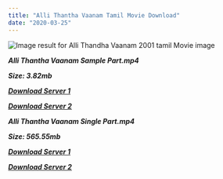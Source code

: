 ```yaml
---
title: "Alli Thantha Vaanam Tamil Movie Download"
date: "2020-03-25"
---
```


![Image result for Alli Thandha Vaanam 2001 tamil Movie image](https://alchetron.com/cdn/alli-thandha-vaanam-f96dafe9-1f14-4752-a752-9b413d5539a-resize-750.jpg)

**_Alli Thantha Vaanam Sample Part.mp4_**

**_Size: 3.82mb_**

**_[Download Server 1](http://b8.wetransfer.vip/files/{1299f9f5e3b2d69cf2543eed9032a99b1b0ad17e14bffebc066fcf7d2dcb313c}20Actor{1299f9f5e3b2d69cf2543eed9032a99b1b0ad17e14bffebc066fcf7d2dcb313c}20Hits{1299f9f5e3b2d69cf2543eed9032a99b1b0ad17e14bffebc066fcf7d2dcb313c}20Collection/Prabhu{1299f9f5e3b2d69cf2543eed9032a99b1b0ad17e14bffebc066fcf7d2dcb313c}20Deva{1299f9f5e3b2d69cf2543eed9032a99b1b0ad17e14bffebc066fcf7d2dcb313c}20Movies{1299f9f5e3b2d69cf2543eed9032a99b1b0ad17e14bffebc066fcf7d2dcb313c}20Collections/Alli{1299f9f5e3b2d69cf2543eed9032a99b1b0ad17e14bffebc066fcf7d2dcb313c}20Thantha{1299f9f5e3b2d69cf2543eed9032a99b1b0ad17e14bffebc066fcf7d2dcb313c}20Vaanam{1299f9f5e3b2d69cf2543eed9032a99b1b0ad17e14bffebc066fcf7d2dcb313c}20(2001)/Alli{1299f9f5e3b2d69cf2543eed9032a99b1b0ad17e14bffebc066fcf7d2dcb313c}20Thantha{1299f9f5e3b2d69cf2543eed9032a99b1b0ad17e14bffebc066fcf7d2dcb313c}20Vaanam{1299f9f5e3b2d69cf2543eed9032a99b1b0ad17e14bffebc066fcf7d2dcb313c}20(2001){1299f9f5e3b2d69cf2543eed9032a99b1b0ad17e14bffebc066fcf7d2dcb313c}20Sample{1299f9f5e3b2d69cf2543eed9032a99b1b0ad17e14bffebc066fcf7d2dcb313c}20HD.mp4)_**

**_[Download Server 2](http://b8.wetransfer.vip/files/{1299f9f5e3b2d69cf2543eed9032a99b1b0ad17e14bffebc066fcf7d2dcb313c}20Actor{1299f9f5e3b2d69cf2543eed9032a99b1b0ad17e14bffebc066fcf7d2dcb313c}20Hits{1299f9f5e3b2d69cf2543eed9032a99b1b0ad17e14bffebc066fcf7d2dcb313c}20Collection/Prabhu{1299f9f5e3b2d69cf2543eed9032a99b1b0ad17e14bffebc066fcf7d2dcb313c}20Deva{1299f9f5e3b2d69cf2543eed9032a99b1b0ad17e14bffebc066fcf7d2dcb313c}20Movies{1299f9f5e3b2d69cf2543eed9032a99b1b0ad17e14bffebc066fcf7d2dcb313c}20Collections/Alli{1299f9f5e3b2d69cf2543eed9032a99b1b0ad17e14bffebc066fcf7d2dcb313c}20Thantha{1299f9f5e3b2d69cf2543eed9032a99b1b0ad17e14bffebc066fcf7d2dcb313c}20Vaanam{1299f9f5e3b2d69cf2543eed9032a99b1b0ad17e14bffebc066fcf7d2dcb313c}20(2001)/Alli{1299f9f5e3b2d69cf2543eed9032a99b1b0ad17e14bffebc066fcf7d2dcb313c}20Thantha{1299f9f5e3b2d69cf2543eed9032a99b1b0ad17e14bffebc066fcf7d2dcb313c}20Vaanam{1299f9f5e3b2d69cf2543eed9032a99b1b0ad17e14bffebc066fcf7d2dcb313c}20(2001){1299f9f5e3b2d69cf2543eed9032a99b1b0ad17e14bffebc066fcf7d2dcb313c}20Sample{1299f9f5e3b2d69cf2543eed9032a99b1b0ad17e14bffebc066fcf7d2dcb313c}20HD.mp4)_**

**_Alli Thantha Vaanam Single Part.mp4_**

**_Size: 565.55mb_**

**_[Download Server 1](http://b8.wetransfer.vip/files/{1299f9f5e3b2d69cf2543eed9032a99b1b0ad17e14bffebc066fcf7d2dcb313c}20Actor{1299f9f5e3b2d69cf2543eed9032a99b1b0ad17e14bffebc066fcf7d2dcb313c}20Hits{1299f9f5e3b2d69cf2543eed9032a99b1b0ad17e14bffebc066fcf7d2dcb313c}20Collection/Prabhu{1299f9f5e3b2d69cf2543eed9032a99b1b0ad17e14bffebc066fcf7d2dcb313c}20Deva{1299f9f5e3b2d69cf2543eed9032a99b1b0ad17e14bffebc066fcf7d2dcb313c}20Movies{1299f9f5e3b2d69cf2543eed9032a99b1b0ad17e14bffebc066fcf7d2dcb313c}20Collections/Alli{1299f9f5e3b2d69cf2543eed9032a99b1b0ad17e14bffebc066fcf7d2dcb313c}20Thantha{1299f9f5e3b2d69cf2543eed9032a99b1b0ad17e14bffebc066fcf7d2dcb313c}20Vaanam{1299f9f5e3b2d69cf2543eed9032a99b1b0ad17e14bffebc066fcf7d2dcb313c}20(2001)/Alli{1299f9f5e3b2d69cf2543eed9032a99b1b0ad17e14bffebc066fcf7d2dcb313c}20Thantha{1299f9f5e3b2d69cf2543eed9032a99b1b0ad17e14bffebc066fcf7d2dcb313c}20Vaanam{1299f9f5e3b2d69cf2543eed9032a99b1b0ad17e14bffebc066fcf7d2dcb313c}20(2001){1299f9f5e3b2d69cf2543eed9032a99b1b0ad17e14bffebc066fcf7d2dcb313c}20Single{1299f9f5e3b2d69cf2543eed9032a99b1b0ad17e14bffebc066fcf7d2dcb313c}20Part{1299f9f5e3b2d69cf2543eed9032a99b1b0ad17e14bffebc066fcf7d2dcb313c}20HD.mp4)_**

**_[Download Server 2](http://b8.wetransfer.vip/files/{1299f9f5e3b2d69cf2543eed9032a99b1b0ad17e14bffebc066fcf7d2dcb313c}20Actor{1299f9f5e3b2d69cf2543eed9032a99b1b0ad17e14bffebc066fcf7d2dcb313c}20Hits{1299f9f5e3b2d69cf2543eed9032a99b1b0ad17e14bffebc066fcf7d2dcb313c}20Collection/Prabhu{1299f9f5e3b2d69cf2543eed9032a99b1b0ad17e14bffebc066fcf7d2dcb313c}20Deva{1299f9f5e3b2d69cf2543eed9032a99b1b0ad17e14bffebc066fcf7d2dcb313c}20Movies{1299f9f5e3b2d69cf2543eed9032a99b1b0ad17e14bffebc066fcf7d2dcb313c}20Collections/Alli{1299f9f5e3b2d69cf2543eed9032a99b1b0ad17e14bffebc066fcf7d2dcb313c}20Thantha{1299f9f5e3b2d69cf2543eed9032a99b1b0ad17e14bffebc066fcf7d2dcb313c}20Vaanam{1299f9f5e3b2d69cf2543eed9032a99b1b0ad17e14bffebc066fcf7d2dcb313c}20(2001)/Alli{1299f9f5e3b2d69cf2543eed9032a99b1b0ad17e14bffebc066fcf7d2dcb313c}20Thantha{1299f9f5e3b2d69cf2543eed9032a99b1b0ad17e14bffebc066fcf7d2dcb313c}20Vaanam{1299f9f5e3b2d69cf2543eed9032a99b1b0ad17e14bffebc066fcf7d2dcb313c}20(2001){1299f9f5e3b2d69cf2543eed9032a99b1b0ad17e14bffebc066fcf7d2dcb313c}20Single{1299f9f5e3b2d69cf2543eed9032a99b1b0ad17e14bffebc066fcf7d2dcb313c}20Part{1299f9f5e3b2d69cf2543eed9032a99b1b0ad17e14bffebc066fcf7d2dcb313c}20HD.mp4)_**
